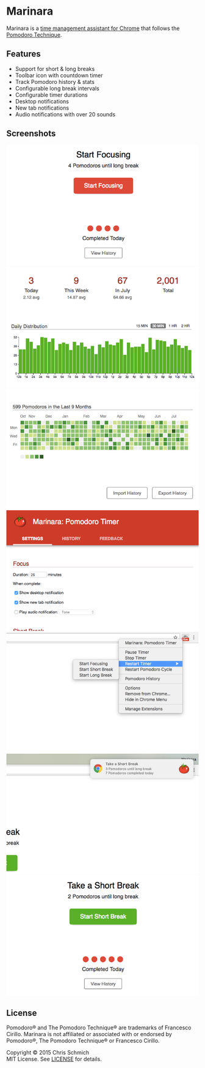 # Marinara

Marinara is a [time management assistant for Chrome](https://chrome.google.com/webstore/detail/marinara/lojgmehidjdhhbmpjfamhpkpodfcodef) that follows the [Pomodoro Technique](https://en.wikipedia.org/wiki/Pomodoro_Technique).

## Features

- Support for short & long breaks
- Toolbar icon with countdown timer
- Track Pomodoro history & stats
- Configurable long break intervals
- Configurable timer durations
- Desktop notifications
- New tab notifications
- Audio notifications with over 20 sounds

## Screenshots

![](assets/screenshots/focus.png)
![](assets/screenshots/stats-1.png)
![](assets/screenshots/stats-2.png)
![](assets/screenshots/settings.png)
![](assets/screenshots/menu.png)
![](assets/screenshots/notification.png)
![](assets/screenshots/break.png)

## License

Pomodoro® and The Pomodoro Technique® are trademarks of Francesco Cirillo. Marinara is not affiliated or associated with or endorsed by Pomodoro®, The Pomodoro Technique® or Francesco Cirillo.

Copyright &copy; 2015 Chris Schmich  
MIT License. See [LICENSE](LICENSE) for details.
